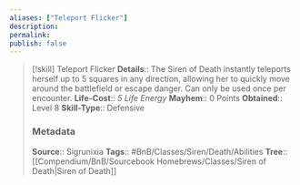 ```yaml
---
aliases: ["Teleport Flicker"]
description: 
permalink: 
publish: false
---
```


> [!skill] Teleport Flicker
> **Details**:: The Siren of Death instantly teleports herself up to 5 squares in any direction, allowing her to quickly move around the battlefield or escape danger. Can only be used once per encounter.
> **Life-Cost**:: *5 Life Energy*
> **Mayhem**:: 0 Points
> **Obtained**:: Level 8
> **Skill-Type**:: Defensive
> ### Metadata
> **Source**:: Sigrunixia
> **Tags**:: #BnB/Classes/Siren/Death/Abilities
> **Tree**:: [[Compendium/BnB/Sourcebook Homebrews/Classes/Siren of Death|Siren of Death]]

